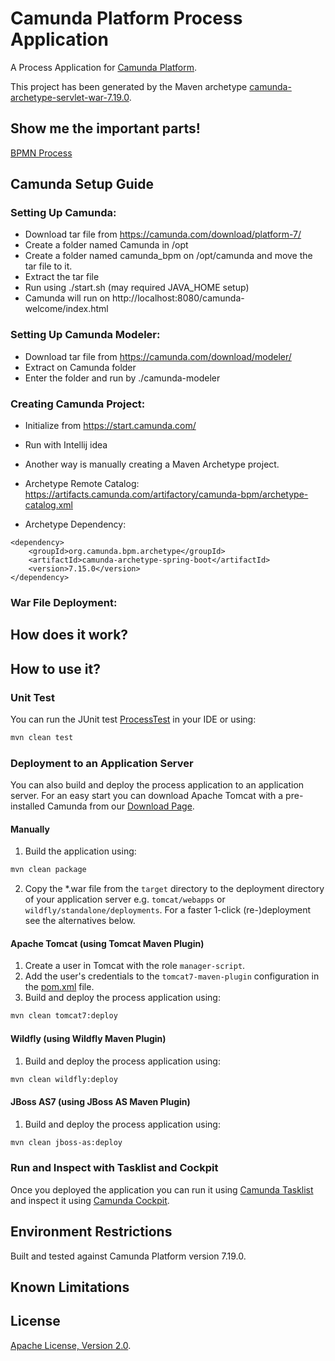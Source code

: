 # Camunda Platform Process Application
A Process Application for [Camunda Platform](http://docs.camunda.org).

This project has been generated by the Maven archetype
[camunda-archetype-servlet-war-7.19.0](https://docs.camunda.org/manual/latest/user-guide/process-applications/maven-archetypes/).

## Show me the important parts!
[BPMN Process](src/main/resources/process.bpmn)

## Camunda Setup Guide
### Setting Up Camunda:
- Download tar file from https://camunda.com/download/platform-7/
- Create a folder named Camunda in /opt
- Create a folder named camunda_bpm on /opt/camunda and move the tar file to it.
- Extract the tar file
- Run using ./start.sh (may required JAVA_HOME setup)
- Camunda will run on http://localhost:8080/camunda-welcome/index.html

### Setting Up Camunda Modeler:
- Download tar file from https://camunda.com/download/modeler/
- Extract on Camunda folder
- Enter the folder and run by ./camunda-modeler

### Creating Camunda Project:
- Initialize from https://start.camunda.com/
- Run with Intellij idea
- Another way is manually creating a Maven Archetype project.
- Archetype Remote Catalog: https://artifacts.camunda.com/artifactory/camunda-bpm/archetype-catalog.xml

- Archetype Dependency:


```<!-- https://mvnrepository.com/artifact/org.camunda.bpm.archetype/camunda-archetype-spring-boot -->
<dependency>
    <groupId>org.camunda.bpm.archetype</groupId>
    <artifactId>camunda-archetype-spring-boot</artifactId>
    <version>7.15.0</version>
</dependency>
```


### War File Deployment:




## How does it work?

## How to use it?

### Unit Test
You can run the JUnit test [ProcessTest](src/test/java/com/exos/camunda/CamundaSpringBootApp/ProcessTest.java) in your IDE or using:

```bash
mvn clean test
```

### Deployment to an Application Server
You can also build and deploy the process application to an application server.
For an easy start you can download Apache Tomcat with a pre-installed Camunda
from our [Download Page](https://camunda.com/download/).

#### Manually
1. Build the application using:

```bash
mvn clean package
```
2. Copy the *.war file from the `target` directory to the deployment directory
of your application server e.g. `tomcat/webapps` or `wildfly/standalone/deployments`.
For a faster 1-click (re-)deployment see the alternatives below.

#### Apache Tomcat (using Tomcat Maven Plugin)
1. Create a user in Tomcat with the role `manager-script`.
2. Add the user's credentials to the `tomcat7-maven-plugin` configuration in the [pom.xml](pom.xml) file.
3. Build and deploy the process application using:

```bash
mvn clean tomcat7:deploy
```

#### Wildfly (using Wildfly Maven Plugin)
1. Build and deploy the process application using:

```bash
mvn clean wildfly:deploy
```

#### JBoss AS7 (using JBoss AS Maven Plugin)
1. Build and deploy the process application using:
```bash
mvn clean jboss-as:deploy
```

### Run and Inspect with Tasklist and Cockpit
Once you deployed the application you can run it using
[Camunda Tasklist](http://docs.camunda.org/latest/guides/user-guide/#tasklist)
and inspect it using
[Camunda Cockpit](http://docs.camunda.org/latest/guides/user-guide/#cockpit).

## Environment Restrictions
Built and tested against Camunda Platform version 7.19.0.

## Known Limitations

## License
[Apache License, Version 2.0](http://www.apache.org/licenses/LICENSE-2.0).

<!-- Tweet
New @Camunda example: Camunda Platform Process Application - A Process Application for [Camunda Platform](http://docs.camunda.org). https://github.com/camunda-consulting/code/tree/master/snippets/CamundaSpringBootApp
-->
